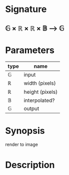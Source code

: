 # Signature
## 𝔾 × ℝ × ℝ × 𝔹 ⟶ 𝔾

# Parameters

| type | name |
|------|------|
|𝔾|input|
|ℝ|width (pixels)|
|ℝ|height (pixels)|
|𝔹|interpolated?|
|𝔾|output|

# Synopsis
render to image

# Description
